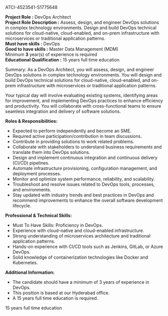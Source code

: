 ATCI-4523541-S1775648

**Project Role :** DevOps Architect  
**Project Role Description :** Assess, design, and engineer DevOps solutions in complex technology environments. Design and build DevOps technical solutions for cloud-native, cloud-enabled, and on-prem infrastructure with microservices or traditional application patterns.  
**Must have skills :** DevOps  
**Good to have skills :** Master Data Management (MDM)  
Minimum **3** year(s) of experience is required  
**Educational Qualification :** 15 years full time education  
  
Summary: As a DevOps Architect, you will assess, design, and engineer DevOps solutions in complex technology environments. You will design and build DevOps technical solutions for cloud-native, cloud-enabled, and on-prem infrastructure with microservices or traditional application patterns. 

Your typical day will involve evaluating existing systems, identifying areas for improvement, and implementing DevOps practices to enhance efficiency and productivity. You will collaborate with cross-functional teams to ensure seamless integration and delivery of software solutions. 

**Roles & Responsibilities:** 
- Expected to perform independently and become an SME. 
- Required active participation/contribution in team discussions. 
- Contribute in providing solutions to work related problems. 
- Collaborate with stakeholders to understand business requirements and translate them into DevOps solutions. 
- Design and implement continuous integration and continuous delivery (CI/CD) pipelines. 
- Automate infrastructure provisioning, configuration management, and deployment processes. 
- Monitor and optimize system performance, reliability, and scalability. 
- Troubleshoot and resolve issues related to DevOps tools, processes, and environments. 
- Stay updated with industry trends and best practices in DevOps and recommend improvements to enhance the overall software development lifecycle. 

**Professional & Technical Skills:** 
- Must To Have Skills: Proficiency in DevOps. 
- Experience with cloud-native and cloud-enabled infrastructure. 
- Strong understanding of microservices architecture and traditional application patterns. 
- Hands-on experience with CI/CD tools such as Jenkins, GitLab, or Azure DevOps. 
- Solid knowledge of containerization technologies like Docker and Kubernetes. 


**Additional Information:** 
- The candidate should have a minimum of 3 years of experience in DevOps. 
- This position is based at our Hyderabad office. 
- A 15 years full time education is required.

15 years full time education